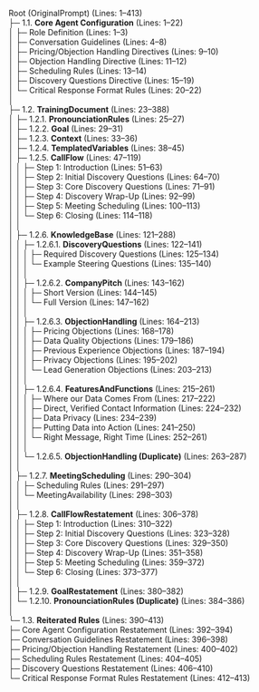 Root (OriginalPrompt) (Lines: 1–413)  
├─ 1.1. **Core Agent Configuration** (Lines: 1–22)  
│ ├─ Role Definition (Lines: 1–3)  
│ ├─ Conversation Guidelines (Lines: 4–8)  
│ ├─ Pricing/Objection Handling Directives (Lines: 9–10)  
│ ├─ Objection Handling Directive (Lines: 11–12)  
│ ├─ Scheduling Rules (Lines: 13–14)  
│ ├─ Discovery Questions Directive (Lines: 15–19)  
│ └─ Critical Response Format Rules (Lines: 20–22)  
│  
├─ 1.2. **TrainingDocument** (Lines: 23–388)  
│ ├─ 1.2.1. **PronounciationRules** (Lines: 25–27)  
│ ├─ 1.2.2. **Goal** (Lines: 29–31)  
│ ├─ 1.2.3. **Context** (Lines: 33–36)  
│ ├─ 1.2.4. **TemplatedVariables** (Lines: 38–45)  
│ ├─ 1.2.5. **CallFlow** (Lines: 47–119)  
│ │ ├─ Step 1: Introduction (Lines: 51–63)  
│ │ ├─ Step 2: Initial Discovery Questions (Lines: 64–70)  
│ │ ├─ Step 3: Core Discovery Questions (Lines: 71–91)  
│ │ ├─ Step 4: Discovery Wrap-Up (Lines: 92–99)  
│ │ ├─ Step 5: Meeting Scheduling (Lines: 100–113)  
│ │ └─ Step 6: Closing (Lines: 114–118)  
│ │  
│ ├─ 1.2.6. **KnowledgeBase** (Lines: 121–288)  
│ │ ├─ 1.2.6.1. **DiscoveryQuestions** (Lines: 122–141)  
│ │ │ ├─ Required Discovery Questions (Lines: 125–134)  
│ │ │ └─ Example Steering Questions (Lines: 135–140)  
│ │ │  
│ │ ├─ 1.2.6.2. **CompanyPitch** (Lines: 143–162)  
│ │ │ ├─ Short Version (Lines: 144–145)  
│ │ │ └─ Full Version (Lines: 147–162)  
│ │ │  
│ │ ├─ 1.2.6.3. **ObjectionHandling** (Lines: 164–213)  
│ │ │ ├─ Pricing Objections (Lines: 168–178)  
│ │ │ ├─ Data Quality Objections (Lines: 179–186)  
│ │ │ ├─ Previous Experience Objections (Lines: 187–194)  
│ │ │ ├─ Privacy Objections (Lines: 195–202)  
│ │ │ └─ Lead Generation Objections (Lines: 203–213)  
│ │ │  
│ │ ├─ 1.2.6.4. **FeaturesAndFunctions** (Lines: 215–261)  
│ │ │ ├─ Where our Data Comes From (Lines: 217–222)  
│ │ │ ├─ Direct, Verified Contact Information (Lines: 224–232)  
│ │ │ ├─ Data Privacy (Lines: 234–239)  
│ │ │ ├─ Putting Data into Action (Lines: 241–250)  
│ │ │ └─ Right Message, Right Time (Lines: 252–261)  
│ │ │  
│ │ └─ 1.2.6.5. **ObjectionHandling (Duplicate)** (Lines: 263–287)  
│ │  
│ ├─ 1.2.7. **MeetingScheduling** (Lines: 290–304)  
│ │ ├─ Scheduling Rules (Lines: 291–297)  
│ │ └─ MeetingAvailability (Lines: 298–303)  
│ │  
│ ├─ 1.2.8. **CallFlowRestatement** (Lines: 306–378)  
│ │ ├─ Step 1: Introduction (Lines: 310–322)  
│ │ ├─ Step 2: Initial Discovery Questions (Lines: 323–328)  
│ │ ├─ Step 3: Core Discovery Questions (Lines: 329–350)  
│ │ ├─ Step 4: Discovery Wrap-Up (Lines: 351–358)  
│ │ ├─ Step 5: Meeting Scheduling (Lines: 359–372)  
│ │ └─ Step 6: Closing (Lines: 373–377)  
│ │  
│ ├─ 1.2.9. **GoalRestatement** (Lines: 380–382)  
│ └─ 1.2.10. **PronounciationRules (Duplicate)** (Lines: 384–386)  
│  
└─ 1.3. **Reiterated Rules** (Lines: 390–413)  
   ├─ Core Agent Configuration Restatement (Lines: 392–394)  
   ├─ Conversation Guidelines Restatement (Lines: 396–398)  
   ├─ Pricing/Objection Handling Restatement (Lines: 400–402)  
   ├─ Scheduling Rules Restatement (Lines: 404–405)  
   ├─ Discovery Questions Restatement (Lines: 406–410)  
   └─ Critical Response Format Rules Restatement (Lines: 412–413)